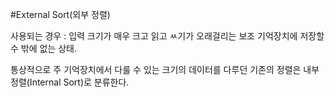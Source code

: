 #External Sort(외부 정렬)

사용되는 경우 : 입력 크기가 매우 크고 읽고 ㅆ기가 오래걸리는 보조 
기억장치에 저장할 수 밖에 없는 상태.

통상적으로 주 기억장치에서 다룰 수 있는 크기의 데이터를 다루던 기존의 
정렬은 내부정렬(Internal Sort)로 분류한다.


